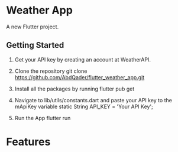 # Weather App

A new Flutter project.

## Getting Started

1. Get your API key by creating an account at WeatherAPI.

2. Clone the repository 
git clone https://github.com/AbdQader/flutter_weather_app.git

3. Install all the packages by running 
flutter pub get
4. Navigate to lib/utils/constants.dart and paste your API key to the mApiKey variable 
static String API_KEY = 'Your API Key';
5. Run the App 
flutter run
# Features
